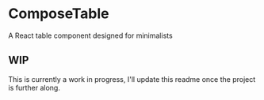 # ComposeTable

A React table component designed for minimalists

## WIP

This is currently a work in progress, I'll update this readme once the project is further along.